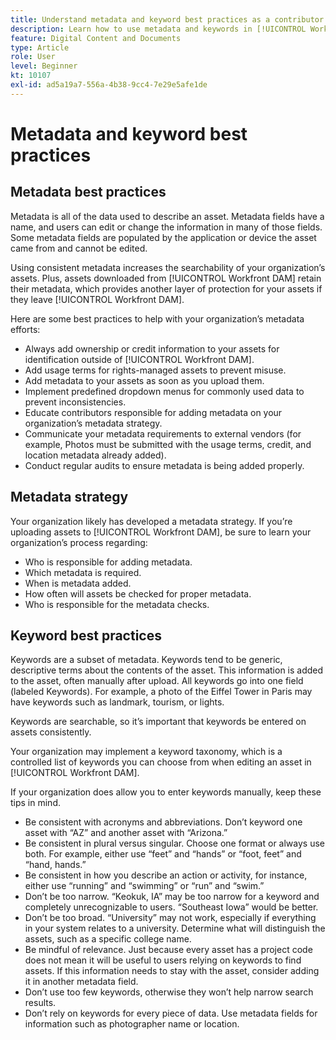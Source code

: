 ```yaml
---
title: Understand metadata and keyword best practices as a contributor
description: Learn how to use metadata and keywords in [!UICONTROL Workfront DAM] to describe an asset to increase the searchability of your organization's assets.
feature: Digital Content and Documents
type: Article
role: User
level: Beginner
kt: 10107
exl-id: ad5a19a7-556a-4b38-9cc4-7e29e5afe1de
---
```

# Metadata and keyword best practices

## Metadata best practices 

Metadata is all of the data used to describe an asset. Metadata fields have a name, and users can edit or change the information in many of those fields. Some metadata fields are populated by the application or device the asset came from and cannot be edited.

Using consistent metadata increases the searchability of your organization’s assets. Plus, assets downloaded from [!UICONTROL Workfront DAM] retain their metadata, which provides another layer of protection for your assets if they leave [!UICONTROL Workfront DAM].

Here are some best practices to help with your organization’s metadata efforts:

* Always add ownership or credit information to your assets for identification outside of [!UICONTROL Workfront DAM].
* Add usage terms for rights-managed assets to prevent misuse.
* Add metadata to your assets as soon as you upload them.
* Implement predefined dropdown menus for commonly used data to prevent inconsistencies.
* Educate contributors responsible for adding metadata on your organization’s metadata strategy.
* Communicate your metadata requirements to external vendors (for example, Photos must be submitted with the usage terms, credit, and location metadata already added).
* Conduct regular audits to ensure metadata is being added properly.

## Metadata strategy

Your organization likely has developed a metadata strategy. If you’re uploading assets to [!UICONTROL Workfront DAM], be sure to learn your organization’s process regarding:

* Who is responsible for adding metadata.
* Which metadata is required.
* When is metadata added.
* How often will assets be checked for proper metadata.
* Who is responsible for the metadata checks.

## Keyword best practices

Keywords are a subset of metadata. Keywords tend to be generic, descriptive terms about the contents of the asset. This information is added to the asset, often manually after upload. All keywords go into one field (labeled Keywords). For example, a photo of the Eiffel Tower in Paris may have keywords such as landmark, tourism, or lights.

Keywords are searchable, so it’s important that keywords be entered on assets consistently.

Your organization may implement a keyword taxonomy, which is a controlled list of keywords you can choose from when editing an asset in [!UICONTROL Workfront DAM].

If your organization does allow you to enter keywords manually, keep these tips in mind.

* Be consistent with acronyms and abbreviations. Don’t keyword one asset with “AZ” and another asset with “Arizona.”
* Be consistent in plural versus singular. Choose one format or always use both. For example, either use “feet” and “hands” or “foot, feet” and “hand, hands.”
* Be consistent in how you describe an action or activity, for instance, either use “running” and “swimming” or “run” and “swim.”
* Don’t be too narrow. “Keokuk, IA” may be too narrow for a keyword and completely unrecognizable to users. “Southeast Iowa” would be better.
* Don’t be too broad. “University” may not work, especially if everything in your system relates to a university. Determine what will distinguish the assets, such as a specific college name.
* Be mindful of relevance. Just because every asset has a project code does not mean it will be useful to users relying on keywords to find assets. If this information needs to stay with the asset, consider adding it in another metadata field.
* Don’t use too few keywords, otherwise they won’t help narrow search results.
* Don’t rely on keywords for every piece of data. Use metadata fields for information such as photographer name or location.
